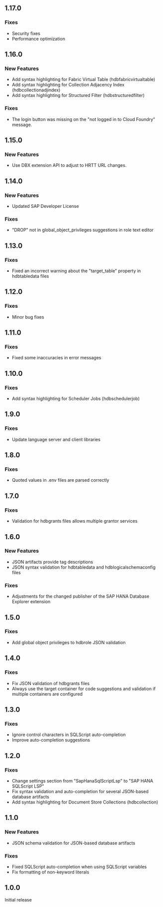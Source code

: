 ## 1.17.0

### Fixes
- Security fixes
- Performance optimization

## 1.16.0

### New Features
- Add syntax highlighting for Fabric Virtual Table (hdbfabricvirtualtable)
- Add syntax highlighting for Collection Adjacency Index (hdbcollectionadjindex)
- Add syntax highlighting for Structured Filter (hdbstructuredfilter)

### Fixes
- The login button was missing on the "not logged in to Cloud Foundry" message.

## 1.15.0

### New Features
- Use DBX extension API to adjust to HRTT URL changes.

## 1.14.0

### New Features
- Updated SAP Developer License

### Fixes
- "DROP" not in global_object_privileges suggestions in role text editor

## 1.13.0

### Fixes
- Fixed an incorrect warning about the "target_table" property in hdbtabledata files

## 1.12.0

### Fixes
- Minor bug fixes

## 1.11.0

### Fixes
- Fixed some inaccuracies in error messages

## 1.10.0

### Fixes
- Add syntax highlighting for Scheduler Jobs (hdbschedulerjob)

## 1.9.0

### Fixes
- Update language server and client libraries

## 1.8.0

### Fixes
- Quoted values in .env files are parsed correctly

## 1.7.0

### Fixes
- Validation for hdbgrants files allows multiple grantor services

## 1.6.0

### New Features
- JSON artifacts provide tag descriptions
- JSON syntax validation for hdbtabledata and hdblogicalschemaconfig files

### Fixes
- Adjustments for the changed publisher of the SAP HANA Database Explorer extension

## 1.5.0

### Fixes
- Add global object privileges to hdbrole JSON validation

## 1.4.0

### Fixes
- Fix JSON validation of hdbgrants files
- Always use the target container for code suggestions and validation if multiple containers are configured

## 1.3.0

### Fixes
- Ignore control characters in SQLScript auto-completion
- Improve auto-completion suggestions

## 1.2.0

### Fixes
- Change settings section from "SapHanaSqlScriptLsp" to "SAP HANA SQLScript LSP"
- Fix syntax validation and auto-completion for several JSON-based database artifacts
- Add syntax highlighting for Document Store Collections (hdbcollection)

## 1.1.0

### New Features
- JSON schema validation for JSON-based database artifacts

### Fixes
- Fixed SQLScript auto-completion when using SQLScript variables
- Fix formatting of non-keyword literals

## 1.0.0

Initial release
